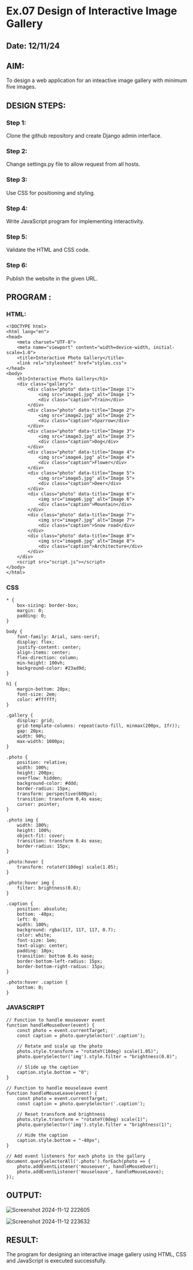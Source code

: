 # Ex.07 Design of Interactive Image Gallery
## Date: 12/11/24

## AIM:
To design a web application for an inteactive image gallery with minimum five images.

## DESIGN STEPS:

### Step 1:
Clone the github repository and create Django admin interface.

### Step 2:
Change settings.py file to allow request from all hosts.

### Step 3:
Use CSS for positioning and styling.

### Step 4:
Write JavaScript program for implementing interactivity.

### Step 5:
Validate the HTML and CSS code.

### Step 6:
Publish the website in the given URL.

## PROGRAM :
### HTML:
```
<!DOCTYPE html>
<html lang="en">
<head>
    <meta charset="UTF-8">
    <meta name="viewport" content="width=device-width, initial-scale=1.0">
    <title>Interactive Photo Gallery</title>
    <link rel="stylesheet" href="styles.css">
</head>
<body>
    <h1>Interactive Photo Gallery</h1>
    <div class="gallery">
        <div class="photo" data-title="Image 1">
            <img src="image1.jpg" alt="Image 1">
            <div class="caption">Train</div>
        </div>
        <div class="photo" data-title="Image 2">
            <img src="image2.jpg" alt="Image 2">
            <div class="caption">Sparrow</div>
        </div>
        <div class="photo" data-title="Image 3">
            <img src="image3.jpg" alt="Image 3">
            <div class="caption">Dog</div>
        </div>
        <div class="photo" data-title="Image 4">
            <img src="image4.jpg" alt="Image 4">
            <div class="caption">Flower</div>
        </div>
        <div class="photo" data-title="Image 5">
            <img src="image5.jpg" alt="Image 5">
            <div class="caption">Deer</div>
        </div>
        <div class="photo" data-title="Image 6">
            <img src="image6.jpg" alt="Image 6">
            <div class="caption">Mountain</div>
        </div>
        <div class="photo" data-title="Image 7">
            <img src="image7.jpg" alt="Image 7">
            <div class="caption">Snow road</div>
        </div>
        <div class="photo" data-title="Image 8">
            <img src="image8.jpg" alt="Image 8">
            <div class="caption">Architecture</div>
        </div>
    </div>
    <script src="script.js"></script>
</body>
</html>

```
### CSS
```
* {
    box-sizing: border-box;
    margin: 0;
    padding: 0;
}

body {
    font-family: Arial, sans-serif;
    display: flex;
    justify-content: center;
    align-items: center;
    flex-direction: column;
    min-height: 100vh;
    background-color: #23ad9d;
}

h1 {
    margin-bottom: 20px;
    font-size: 2em;
    color: #ffffff;
}

.gallery {
    display: grid;
    grid-template-columns: repeat(auto-fill, minmax(200px, 1fr));
    gap: 20px;
    width: 90%;
    max-width: 1000px;
}

.photo {
    position: relative;
    width: 100%;
    height: 200px;
    overflow: hidden;
    background-color: #ddd;
    border-radius: 15px;
    transform: perspective(600px);
    transition: transform 0.4s ease;
    cursor: pointer;
}

.photo img {
    width: 100%;
    height: 100%;
    object-fit: cover;
    transition: transform 0.4s ease;
    border-radius: 15px;
}

.photo:hover {
    transform: rotateY(10deg) scale(1.05);
}

.photo:hover img {
    filter: brightness(0.8);
}

.caption {
    position: absolute;
    bottom: -40px;
    left: 0;
    width: 100%;
    background: rgba(117, 117, 117, 0.7);
    color: white;
    font-size: 1em;
    text-align: center;
    padding: 10px;
    transition: bottom 0.4s ease;
    border-bottom-left-radius: 15px;
    border-bottom-right-radius: 15px;
}

.photo:hover .caption {
    bottom: 0;
}

```
### JAVASCRIPT
```
// Function to handle mouseover event
function handleMouseOver(event) {
    const photo = event.currentTarget;
    const caption = photo.querySelector('.caption');

    // Rotate and scale up the photo
    photo.style.transform = "rotateY(10deg) scale(1.05)";
    photo.querySelector('img').style.filter = "brightness(0.8)";

    // Slide up the caption
    caption.style.bottom = "0";
}

// Function to handle mouseleave event
function handleMouseLeave(event) {
    const photo = event.currentTarget;
    const caption = photo.querySelector('.caption');

    // Reset transform and brightness
    photo.style.transform = "rotateY(0deg) scale(1)";
    photo.querySelector('img').style.filter = "brightness(1)";

    // Hide the caption
    caption.style.bottom = "-40px";
}

// Add event listeners for each photo in the gallery
document.querySelectorAll('.photo').forEach(photo => {
    photo.addEventListener('mouseover', handleMouseOver);
    photo.addEventListener('mouseleave', handleMouseLeave);
});
```
## OUTPUT:
![Screenshot 2024-11-12 222605](https://github.com/user-attachments/assets/4b3d873a-5a20-4330-b78e-b4c1dea4a7a8)

![Screenshot 2024-11-12 223632](https://github.com/user-attachments/assets/4a117e35-a857-405e-a58b-db364cdf434f)

## RESULT:
The program for designing an interactive image gallery using HTML, CSS and JavaScript is executed successfully.
